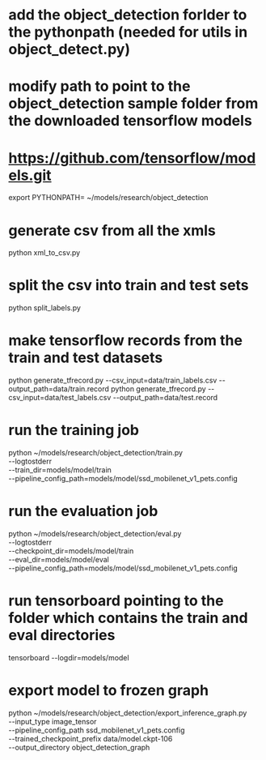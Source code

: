 # add the object_detection forlder to the pythonpath (needed for utils in object_detect.py)
# modify path to point to the object_detection sample folder from the downloaded tensorflow models
# https://github.com/tensorflow/models.git
export PYTHONPATH= ~/models/research/object_detection

# generate csv from all the xmls
python xml_to_csv.py

# split the csv into train and test sets
python split_labels.py

# make tensorflow records from the train and test datasets
python generate_tfrecord.py --csv_input=data/train_labels.csv  --output_path=data/train.record
python generate_tfrecord.py --csv_input=data/test_labels.csv  --output_path=data/test.record

# run the training job
python ~/models/research/object_detection/train.py \
        --logtostderr \
        --train_dir=models/model/train \
        --pipeline_config_path=models/model/ssd_mobilenet_v1_pets.config

# run the evaluation job
python ~/models/research/object_detection/eval.py \
        --logtostderr \
        --checkpoint_dir=models/model/train \
        --eval_dir=models/model/eval \
        --pipeline_config_path=models/model/ssd_mobilenet_v1_pets.config

# run tensorboard pointing to the folder which contains the train and eval directories
tensorboard --logdir=models/model

# export model to frozen graph
python ~/models/research/object_detection/export_inference_graph.py \
    --input_type image_tensor \
    --pipeline_config_path ssd_mobilenet_v1_pets.config \
    --trained_checkpoint_prefix data/model.ckpt-106 \
    --output_directory object_detection_graph

